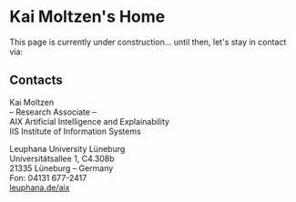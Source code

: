 # Kai Moltzen's Home

This page is currently under construction... until then, let's stay in contact via:

## Contacts
Kai Moltzen  
– Research Associate –  
AIX Artificial Intelligence and Explainability  
IIS Institute of Information Systems  

Leuphana University Lüneburg  
Universitätsallee 1, C4.308b  
21335 Lüneburg – Germany  
Fon: 04131 677-2417  
[leuphana.de/aix](https://www.leuphana.de/en/institutes/iis/artificial-intelligence-and-explainability.html)
